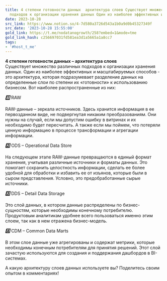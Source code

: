 ```yaml
---
title: 4 степени готовности данных  архитектура слоев Существует множество различных
  подходов к организации хранения данных Один из наиболее эффективных и ма
date: 2023-10-28
src_link: https://www.notion.so/4-7d580a3726d543a1b0a9d0b45327349f
src_date: '2023-10-28 15:55:00'
gold_link: https://t.me/nodatanogrowth/258?embed=1&mode=tme
gold_link_hash: c256697031fd581ea3d1a5665a1a8cc7
tags:
- '#host_t_me'
---
```


**4 степени готовности данных – архитектура слоев**  
Существует множество различных подходов к организации хранения данных. Один из наиболее эффективных и масштабируемых способов - это архитектура, которая подразумевает разделение данных на определенные слои по степени их «готовности» к использованию бизнесом. Вот наиболее распространенные из них:  
  
***1️⃣*** RAW  
  
RAW-данные – зеркала источников. Здесь хранится информация в ее первозданном виде, не подвергнутая никаким преобразованиям. Они нужны на случай, если мы допустим ошибку в витринах и их необходимо будет пересчитать. А также если мы поймем, что потеряли ценную информацию в процессе трансформации и агрегации информации.  
  
***2️⃣*** ODS – Operational Data Store  
  
На следующем этапе RAW-данные превращаются в единый формат хранения, учитывая различные источники и форматы данных. Это помогает сохранить целостность информации, сделать ее более удобной для обработки и избавить ее от изъянов, которые были в сыром представления. Условно, это предобработанные сырые источники.  
  
***3️⃣*** DDS – Detail Data Storage  
  
Это слой данных, в котором данные распределены по бизнес-сущностям, которые необходимы конечному потребителю. Продуктовым аналитикам удобнее всего пользоваться именно этим слоем, так как в нем отражена бизнес-модель.  
  
***4️⃣*** CDM – Common Data Marts  
  
В этом слое данные уже агрегированы и содержат метрики, которые необходимы конечным потребителям для принятия решений. Этот слой зачастую используются для создания и поддержания дашбордов в BI-системах.  
  
А какую архитектуру слоев данных используете вы? Поделитесь своим опытом в комментариях!